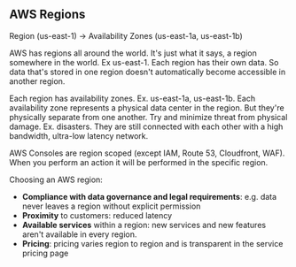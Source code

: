 <h2>AWS Regions</h2>
Region (us-east-1) -> Availability Zones (us-east-1a, us-east-1b)

AWS has regions all around the world. It's just what it says, a region somewhere in the world.
Ex us-east-1. Each region has their own data. So data that's stored in one region
doesn't automatically become accessible in another region.

Each region has availability zones. Ex. us-east-1a, us-east-1b. Each availability zone represents
a physical data center in the region. But they're physically separate from one another. Try and
minimize threat from physical damage. Ex. disasters. They are still connected
with each other with a high bandwidth, ultra-low latency network.

AWS Consoles are region scoped (except IAM, Route 53, Cloudfront, WAF). When you perform an action
it will be performed in the specific region.

Choosing an AWS region:
* **Compliance with data governance and legal requirements**: e.g. data never leaves a region
  without explicit permission
* **Proximity** to customers: reduced latency
* **Available services** within a region: new services and new features aren't available in
  every region.
* **Pricing**: pricing varies region to region and is transparent in the service pricing page
